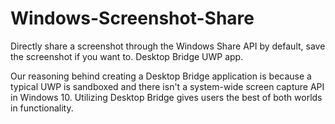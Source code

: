 # Windows-Screenshot-Share
Directly share a screenshot through the Windows Share API by default, save the screenshot if you want to. Desktop Bridge UWP app.

Our reasoning behind creating a Desktop Bridge application is because a typical UWP is sandboxed and there isn't a system-wide screen capture API in Windows 10. Utilizing Desktop Bridge gives users the best of both worlds in functionality.

